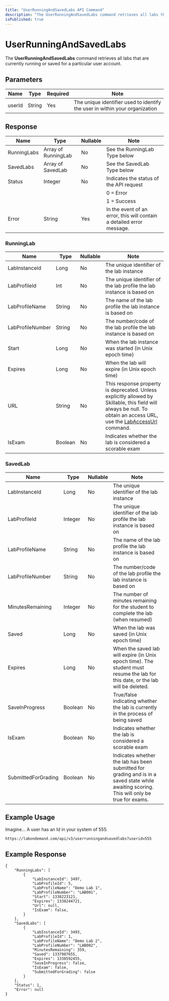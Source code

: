 ```yaml
---
title: "UserRunningAndSavedLabs API Command"
description: "The UserRunningAndSavedLabs command retrieves all labs that are currently running or saved for a particular user account."
isPublished: true
---
```


# UserRunningAndSavedLabs

The **UserRunningAndSavedLabs** command retrieves all labs that are currently running or saved for a particular user account.

## Parameters

|Name|Type|Required|Note|
|--- |--- |--- |--- |
|userId|String|Yes|The unique identifier used to identify the user in within your organization|

## Response
|Name|Type|Nullable|Note|
|--- |--- |--- |--- |
|RunningLabs|Array of RunningLab|No|See the RunningLab Type below|
|SavedLabs|Array of SavedLab|No|See the SavedLab Type below|
|Status|Integer|No|Indicates the status of the API request
||||0 = Error
||||1 = Success|
|Error|String|Yes|In the event of an error, this will contain a detailed error message.|

### RunningLab
|Name|Type|Nullable|Note|
|--- |--- |--- |--- |
|LabInstanceId|Long|No|The unique identifier of the lab instance|
|LabProfileId|Int|No|The unique identifier of the lab profile the lab instance is based on|
|LabProfileName|String|No|The name of the lab profile the lab instance is based on|
|LabProfileNumber|String|No|The number/code of the lab profile the lab instance is based on|
|Start|Long|No|When the lab instance was started (in Unix epoch time)|
|Expires|Long|No|When the lab will expire (in Unix epoch time)|
|URL|String|No|This response property is deprecated. Unless explicitly allowed by Skillable, this field will always be null. To obtain an access URL, use the [LabAccessUrl](lod-api-lab-access-url.md) command.|
|IsExam|Boolean|No|Indicates whether the lab is considered a scorable exam|

### SavedLab

|Name|Type|Nullable|Note|
|--- |--- |--- |--- |
|LabInstanceId|Long|No|The unique identifier of the lab instance|
|LabProfileId|Integer|No|The unique identifier of the lab profile the lab instance is based on|
|LabProfileName|String|No|The name of the lab profile the lab instance is based on|
|LabProfileNumber|String|No|The number/code of the lab profile the lab instance is based on|
|MinutesRemaining|Integer|No|The number of minutes remaining for the student to complete the lab (when resumed)|
|Saved|Long|No|When the lab was saved (in Unix epoch time)|
|Expires|Long|No|When the saved lab will expire (in Unix epoch time). The student must resume the lab for this date, or the lab will be deleted.|
|SaveInProgress|Boolean|No|True/false indicating whether the lab is currently in the process of being saved|
|IsExam|Boolean|No|Indicates whether the lab is considered a scorable exam|
|SubmittedForGrading|Boolean|No|Indicates whether the lab has been submitted for grading and is in a saved state while awaiting scoring. This will only be true for exams.|

## Example Usage

Imagine… A user has an Id in your system of 555.

```
https://labondemand.com/api/v3/userrunningandsavedlabs?userid=555
```

## Example Response

```linenums
{
    "RunningLabs": [
        {
            "LabInstanceId": 3497,
            "LabProfileId": 5,
            "LabProfileName": "Demo Lab 1",
            "LabProfileNumber": "LAB001",
            "Start": 1338223121,
            "Expires": 1338244721,
            "Url": null,
            "IsExam": false,
        }
    ],
    "SavedLabs": [ 
        {
            "LabInstanceId": 3493,
            "LabProfileId": 1,
            "LabProfileName": "Demo Lab 2",
            "LabProfileNumber": "LAB002",
            "MinutesRemaining": 359,
            "Saved": 1337987655,
            "Expires": 1338592455,
            "SaveInProgress": false,
            "IsExam": false,
            "SubmittedForGrading": false
        }
    ],
    "Status": 1,
    "Error": null
}
```
